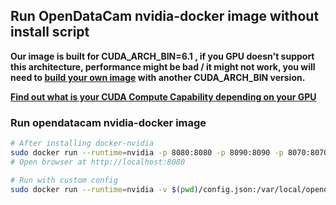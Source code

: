 ## Run OpenDataCam nvidia-docker image without install script

__Our image is built for CUDA_ARCH_BIN=6.1 , if you GPU doesn't support this architecture, performance might be bad / it might not work, you will need to [build your own image](CREATE_NVIDIADOCKER_IMAGE.md) with another CUDA_ARCH_BIN version.__

__[Find out what is your CUDA Compute Capability depending on your GPU](https://developer.nvidia.com/cuda-gpus)__

### Run opendatacam nvidia-docker image

```bash
# After installing docker-nvidia
sudo docker run --runtime=nvidia -p 8080:8080 -p 8090:8090 -p 8070:8070 -v /data/db:/data/db -d --restart unless-stopped opendatacam/opendatacam:v3.0.0-beta.2-nvidiadocker_cuda_archbin_6_1
# Open browser at http://localhost:8080

# Run with custom config
sudo docker run --runtime=nvidia -v $(pwd)/config.json:/var/local/opendatacam/config.json -p 8080:8080 -p 8090:8090 -p 8070:8070 -v /data/db:/data/db --rm -it opendatacam/opendatacam:v3.0.0-beta.2-nvidiadocker_cuda_archbin_6_1
```